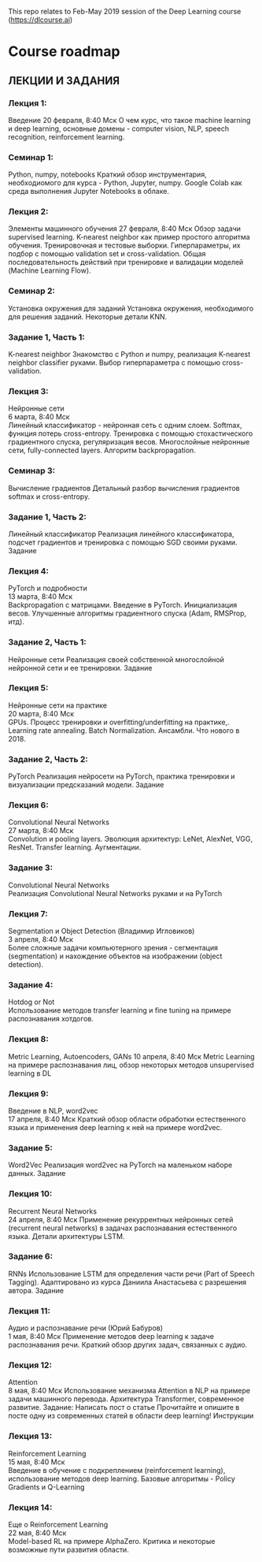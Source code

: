 This repo relates to Feb-May 2019 session of the Deep Learning course (https://dlcourse.ai)

# Course roadmap

## ЛЕКЦИИ И ЗАДАНИЯ
### Лекция 1: 
Введение	20 февраля, 
8:40 Мск	О чем курс, что такое machine learning и deep learning, основные домены - computer vision, NLP, speech recognition, reinforcement learning.

### Семинар 1: 
Python, numpy, notebooks		Краткий обзор инструментария, необходиомого для курса - Python, Jupyter, numpy. Google Colab как среда выполнения Jupyter Notebooks в облаке.

### Лекция 2: 
Элементы машинного обучения	27 февраля, 
8:40 Мск	Обзор задачи supervised learning. K-nearest neighbor как пример простого алгоритма обучения. Тренировочная и тестовые выборки. Гиперпараметры, их подбор с помощью validation set и cross-validation. Общая последовательность действий при тренировке и валидации моделей (Machine Learning Flow).

### Семинар 2: 
Установка окружения для заданий		Установка окружения, необходимого для решения заданий. Некоторые детали KNN.

### Задание 1, Часть 1: 
K-nearest neighbor		Знакомство с Python и numpy, реализация K-nearest neighbor classifier руками. Выбор гиперпараметра с помощью cross-validation.

### Лекция 3: 
Нейронные сети	
6 марта, 8:40 Мск	
Линейный классификатор - нейронная сеть с одним слоем. Softmax, функция потерь cross-entropy. Тренировка с помощью стохастического градиентного спуска, регуляризация весов. Многослойные нейронные сети, fully-connected layers. Алгоритм backpropagation.

### Семинар 3: 
Вычисление градиентов		Детальный разбор вычисления градиентов softmax и cross-entropy.

### Задание 1, Часть 2: 
Линейный классификатор		Реализация линейного классификатора, подсчет градиентов и тренировка с помощью SGD своими руками.	Задание

### Лекция 4: 
PyTorch и подробности	
13 марта, 8:40 Мск	
Backpropagation с матрицами. Введение в PyTorch. Инициализация весов. Улучшенные алгоритмы градиентного спуска (Adam, RMSProp, итд).

### Задание 2, Часть 1: 
Нейронные сети		Реализация своей собственной многослойной нейронной сети и ее тренировки.	Задание

### Лекция 5: 
Нейронные сети на практике	
20 марта, 8:40 Мск	
GPUs. Процесс тренировки и overfitting/underfitting на практике,. Learning rate annealing. Batch Normalization. Ансамбли. Что нового в 2018.

### Задание 2, Часть 2: 
PyTorch		Реализация нейросети на PyTorch, практика тренировки и визуализации предсказаний модели.	Задание

### Лекция 6: 
Convolutional Neural Networks	
27 марта, 8:40 Мск	
Convolution и pooling layers. Эволюция архитектур: LeNet, AlexNet, VGG, ResNet. Transfer learning. Аугментации.	

### Задание 3: 
Convolutional Neural Networks		
Реализация Convolutional Neural Networks руками и на PyTorch

### Лекция 7: 
Segmentation и Object Detection 
(Владимир Игловиков)	
3 апреля, 8:40 Мск	
Более сложные задачи компьютерного зрения - сегментация (segmentation) и нахождение объектов на изображении (object detection).	

### Задание 4: 
Hotdog or Not		
Использование методов transfer learning и fine tuning на примере распознавания хотдогов.

### Лекция 8: 
Metric Learning, Autoencoders, GANs	
10 апреля, 8:40 Мск	Metric Learning на примере распознавания лиц, обзор некоторых методов unsupervised learning в DL

### Лекция 9: 
Введение в NLP, word2vec	
17 апреля, 8:40 Мск	
Краткий обзор области обработки естественного языка и применения deep learning к ней на примере word2vec.

### Задание 5: 
Word2Vec		Реализация word2vec на PyTorch на маленьком наборе данных.	Задание

### Лекция 10: 
Recurrent Neural Networks	
24 апреля, 8:40 Мск	
Применение рекуррентных нейронных сетей (recurrent neural networks) в задачах распознавания естественного языка. Детали архитектуры LSTM.

### Задание 6: 
RNNs		Использование LSTM для определения части речи (Part of Speech Tagging). Адаптировано из курса Даниила Анастасьева с разрешения автора.
Задание

### Лекция 11: 
Аудио и распознавание речи
(Юрий Бабуров)	
1 мая, 8:40 Мск	
Применение методов deep learning к задаче распознавания речи. Краткий обзор других задач, связанных с аудио.

### Лекция 12: 
Attention	
8 мая, 8:40 Мск	
Использование механизма Attention в NLP на примере задачи машинного перевода. Архитектура Transformer, современное развитие.
Задание: 
Написать пост о статье		Прочитайте и опишите в посте одну из современных статей в области deep learning!	Инструкции

### Лекция 13: 
Reinforcement Learning	
15 мая, 8:40 Мск	
Введение в обучение с подкреплением (reinforcement learning), использование методов deep learning. Базовые алгоритмы - Policy Gradients и Q-Learning

### Лекция 14: 
Еще о Reinforcement Learning	
22 мая, 8:40 Мск	
Model-based RL на примере AlphaZero. Критика и некоторые возможные пути развития области.	


